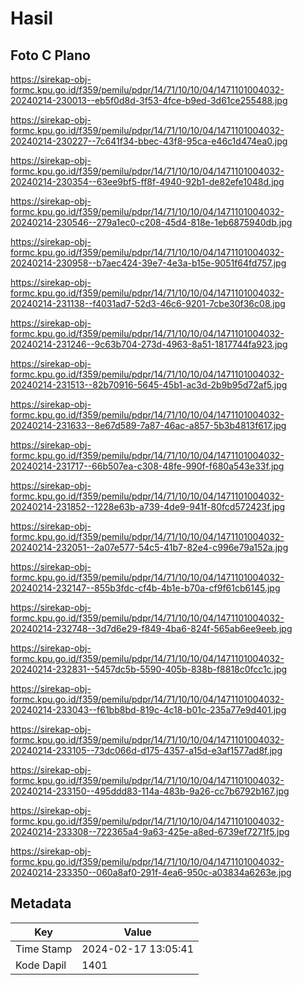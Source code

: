# Hasil

## Foto C Plano

https://sirekap-obj-formc.kpu.go.id/f359/pemilu/pdpr/14/71/10/10/04/1471101004032-20240214-230013--eb5f0d8d-3f53-4fce-b9ed-3d61ce255488.jpg

https://sirekap-obj-formc.kpu.go.id/f359/pemilu/pdpr/14/71/10/10/04/1471101004032-20240214-230227--7c641f34-bbec-43f8-95ca-e46c1d474ea0.jpg

https://sirekap-obj-formc.kpu.go.id/f359/pemilu/pdpr/14/71/10/10/04/1471101004032-20240214-230354--63ee9bf5-ff8f-4940-92b1-de82efe1048d.jpg

https://sirekap-obj-formc.kpu.go.id/f359/pemilu/pdpr/14/71/10/10/04/1471101004032-20240214-230546--279a1ec0-c208-45d4-818e-1eb6875940db.jpg

https://sirekap-obj-formc.kpu.go.id/f359/pemilu/pdpr/14/71/10/10/04/1471101004032-20240214-230958--b7aec424-39e7-4e3a-b15e-9051f64fd757.jpg

https://sirekap-obj-formc.kpu.go.id/f359/pemilu/pdpr/14/71/10/10/04/1471101004032-20240214-231138--f4031ad7-52d3-46c6-9201-7cbe30f36c08.jpg

https://sirekap-obj-formc.kpu.go.id/f359/pemilu/pdpr/14/71/10/10/04/1471101004032-20240214-231246--9c63b704-273d-4963-8a51-1817744fa923.jpg

https://sirekap-obj-formc.kpu.go.id/f359/pemilu/pdpr/14/71/10/10/04/1471101004032-20240214-231513--82b70916-5645-45b1-ac3d-2b9b95d72af5.jpg

https://sirekap-obj-formc.kpu.go.id/f359/pemilu/pdpr/14/71/10/10/04/1471101004032-20240214-231633--8e67d589-7a87-46ac-a857-5b3b4813f617.jpg

https://sirekap-obj-formc.kpu.go.id/f359/pemilu/pdpr/14/71/10/10/04/1471101004032-20240214-231717--66b507ea-c308-48fe-990f-f680a543e33f.jpg

https://sirekap-obj-formc.kpu.go.id/f359/pemilu/pdpr/14/71/10/10/04/1471101004032-20240214-231852--1228e63b-a739-4de9-941f-80fcd572423f.jpg

https://sirekap-obj-formc.kpu.go.id/f359/pemilu/pdpr/14/71/10/10/04/1471101004032-20240214-232051--2a07e577-54c5-41b7-82e4-c996e79a152a.jpg

https://sirekap-obj-formc.kpu.go.id/f359/pemilu/pdpr/14/71/10/10/04/1471101004032-20240214-232147--855b3fdc-cf4b-4b1e-b70a-cf9f61cb6145.jpg

https://sirekap-obj-formc.kpu.go.id/f359/pemilu/pdpr/14/71/10/10/04/1471101004032-20240214-232748--3d7d6e29-f849-4ba6-824f-565ab6ee9eeb.jpg

https://sirekap-obj-formc.kpu.go.id/f359/pemilu/pdpr/14/71/10/10/04/1471101004032-20240214-232831--5457dc5b-5590-405b-838b-f8818c0fcc1c.jpg

https://sirekap-obj-formc.kpu.go.id/f359/pemilu/pdpr/14/71/10/10/04/1471101004032-20240214-233043--f61bb8bd-819c-4c18-b01c-235a77e9d401.jpg

https://sirekap-obj-formc.kpu.go.id/f359/pemilu/pdpr/14/71/10/10/04/1471101004032-20240214-233105--73dc066d-d175-4357-a15d-e3af1577ad8f.jpg

https://sirekap-obj-formc.kpu.go.id/f359/pemilu/pdpr/14/71/10/10/04/1471101004032-20240214-233150--495ddd83-114a-483b-9a26-cc7b6792b167.jpg

https://sirekap-obj-formc.kpu.go.id/f359/pemilu/pdpr/14/71/10/10/04/1471101004032-20240214-233308--722365a4-9a63-425e-a8ed-6739ef7271f5.jpg

https://sirekap-obj-formc.kpu.go.id/f359/pemilu/pdpr/14/71/10/10/04/1471101004032-20240214-233350--060a8af0-291f-4ea6-950c-a03834a6263e.jpg


## Metadata

| Key        | Value               |
| ---------- | ------------------- |
| Time Stamp | 2024-02-17 13:05:41 |
| Kode Dapil | 1401                |



